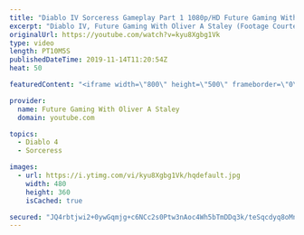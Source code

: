 ```yaml
---
title: "Diablo IV Sorceress Gameplay Part 1 1080p/HD Future Gaming With Oliver A Staley"
excerpt: "Diablo IV, Future Gaming With Oliver A Staley (Footage Courtesy Of Game Informer)"
originalUrl: https://youtube.com/watch?v=kyu8Xgbg1Vk
type: video
length: PT10M5S
publishedDateTime: 2019-11-14T11:20:54Z
heat: 50

featuredContent: "<iframe width=\"800\" height=\"500\" frameborder=\"0\" src=\"https://www.youtube.com/embed/kyu8Xgbg1Vk\" allow=\"accelerometer; autoplay; encrypted-media; gyroscope; picture-in-picture\" allowfullscreen></iframe>"

provider:
  name: Future Gaming With Oliver A Staley
  domain: youtube.com

topics:
  - Diablo 4
  - Sorceress

images:
  - url: https://i.ytimg.com/vi/kyu8Xgbg1Vk/hqdefault.jpg
    width: 480
    height: 360
    isCached: true

secured: "JQ4rbtjwi2+0ywGqmjg+c6NCc2s0Ptw3nAoc4Wh5bTmDDq3k/teSqcdyq8oMnTq9fVLlmqzdFBUuyl5mkf9GGgZkhKAcACAL1eRYb71cIyFi5P6wLqtjvjFdRRab06c7NVXBEXdkd+RIWfYEYX9KPNjYAEa03M+qZL70QAto+vW3S1PhHfPSxg+o2znFh88KeRNEjHPY6XUDM1DjOiko86ac05WMvR6eUgVTIl826PPmly7qBEjoHN+YmhN7szczpgdI4b2oDJdT5kgdUYNnDOe4fVKPzZCcItUb0DQ0VuvixNIUEYJMOWqbLSQhNjlz+RsmnthKeUTQTAh6e38ZsGXba6mZLsBhXoVrIWr8u6Ev16Q7XosjavQxlqUzXx25if7QGKKM5nbJchfHGLp6cw==;sB0/PnHd6Tz2uQE4Z3CrXA=="
---
```


